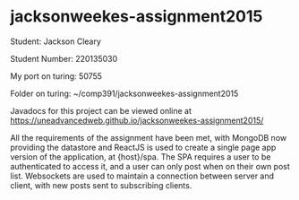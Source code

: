 # jacksonweekes-assignment2015

Student:        Jackson Cleary

Student Number: 220135030

My port on turing: 50755

Folder on turing: ~/comp391/jacksonweekes-assignment2015

Javadocs for this project can be viewed online at https://uneadvancedweb.github.io/jacksonweekes-assignment2015/

All the requirements of the assignment have been met, with MongoDB now providing the datastore and ReactJS is used to create a single page app version of the application, at {host}/spa. The SPA requires a user to be authenticated to access it, and a user can only post when on their own post list. Websockets are used to maintain a connection between server and client, with new posts sent to subscribing clients.
